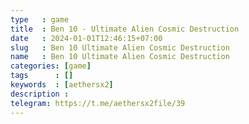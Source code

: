 ```yaml
---
type   : game
title  : Ben 10 - Ultimate Alien Cosmic Destruction
date   : 2024-01-01T12:46:15+07:00
slug   : Ben 10 Ultimate Alien Cosmic Destruction
name   : Ben 10 Ultimate Alien Cosmic Destruction
categories: [game]
tags      : []
keywords  : [aethersx2]
description :
telegram: https://t.me/aethersx2file/39
---
```



